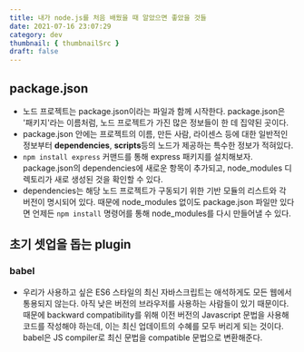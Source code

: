 ```yaml
---
title: 내가 node.js를 처음 배웠을 때 알았으면 좋았을 것들
date: 2021-07-16 23:07:29
category: dev
thumbnail: { thumbnailSrc }
draft: false
---
```


## package.json

- 노드 프로젝트는 package.json이라는 파일과 함께 시작한다. package.json은 '패키지'라는 이름처럼, 노드 프로젝트가 가진 많은 정보들이 한 데 집약된 곳이다. 
- package.json 안에는 프로젝트의 이름, 만든 사람, 라이센스 등에 대한 일반적인 정보부터 **dependencies**, **scripts**등의 노드가 제공하는 특수한 정보가 적혀있다.
- `npm install express` 커맨드를 통해 express 패키지를 설치해보자. package.json의 dependencies에 새로운 항목이 추가되고, node_modules 디렉토리가 새로 생성된 것을 확인할 수 있다.
- dependencies는 해당 노드 프로젝트가 구동되기 위한 기반 모듈의 리스트와 각 버전이 명시되어 있다. 때문에 node_modules 없이도 package.json 파일만 있다면 언제든 `npm install` 명령어를 통해 node_modules를 다시 만들어낼 수 있다. 

## 초기 셋업을 돕는 plugin

### babel
- 우리가 사용하고 싶은 ES6 스타일의 최신 자바스크립트는 애석하게도 모든 웹에서 통용되지 않는다. 아직 낮은 버전의 브라우저를 사용하는 사람들이 있기 때문이다. 때문에 backward compatibility를 위해 이전 버전의 Javascript 문법을 사용해 코드를 작성해야 하는데, 이는 최신 업데이트의 수혜를 모두 버리게 되는 것이다. babel은 JS compiler로 최신 문법을 compatible 문법으로 변환해준다. 